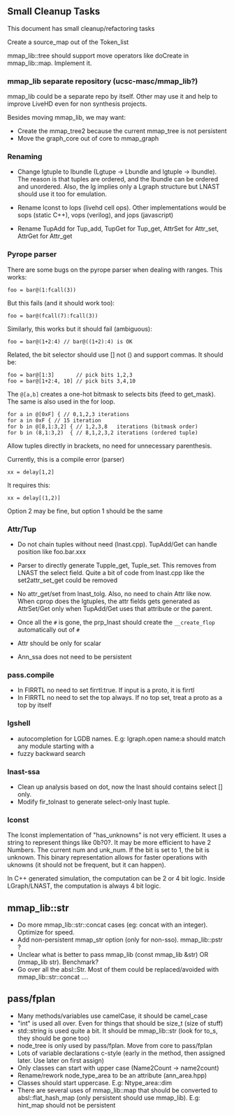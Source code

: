 ## Small Cleanup Tasks

This document has small cleanup/refactoring tasks

Create a source_map out of the Token_list

mmap_lib::tree should support move operators like doCreate in mmap_lib::map. Implement it.

### mmap_lib separate repository (ucsc-masc/mmap_lib?)

mmap_lib could be a separate repo by itself. Other may use it and help to improve LiveHD even for non synthesis projects.

Besides moving mmap_lib, we may want:

- Create the mmap_tree2 because the current mmap_tree is not persistent
- Move the graph_core out of core to mmap_graph

### Renaming

- Change lgtuple to lbundle (Lgtupe -> Lbundle and lgtuple -> lbundle). The
  reason is that tuples are ordered, and the lbundle can be ordered and
  unordered. Also, the lg implies only a Lgraph structure but LNAST should use
  it too for emulation.

- Rename lconst to lops (livehd cell ops). Other implementations would be sops
  (static C++), vops (verilog), and jops (javascript)
- Rename TupAdd for Tup_add, TupGet for Tup_get, AttrSet for Attr_set, AttrGet for Attr_get

### Pyrope parser

There are some bugs on the pyrope parser when dealing with ranges. This works:

```
foo = bar@(1:fcall(3))
```

But this fails (and it should work too):

```
foo = bar@(fcall(7):fcall(3))
```

Similarly, this works but it should fail (ambiguous):

```
foo = bar@(1+2:4) // bar@((1+2):4) is OK
```

Related, the bit selector should use [] not () and support commas. It should be:

```
foo = bar@[1:3]       // pick bits 1,2,3
foo = bar@[1+2:4, 10] // pick bits 3,4,10
```

The `@[a,b]` creates a one-hot bitmask to selects bits (feed to get_mask). The same is also
used in the for loop.

```
for a in @[0xF] { // 0,1,2,3 iterations
for a in 0xF { // 15 iteration
for b in @[8,1:3,2] { // 1,2,3,8   iterations (bitmask order)
for b in (8,1:3,2)  { // 8,1,2,3,2 iterations (ordered tuple)
```

Allow tuples directly in brackets, no need for unnecessary parenthesis.

Currently, this is a compile error (parser)

```
xx = delay[1,2]
```

It requires this:

```
xx = delay[(1,2)]
```

Option 2 may be fine, but option 1 should be the same

### Attr/Tup

- Do not chain tuples without need (lnast.cpp). TupAdd/Get can handle position like foo.bar.xxx

- Parser to directly generate Tupple_get, Tuple_set. This removes from LNAST the select field.
  Quite a bit of code from lnast.cpp like the set2attr_set_get could be removed

- No attr_get/set from lnast_tolg. Also, no need to chain Attr like now. When cprop does the lgtuples,
  the attr fields gets generated as AttrSet/Get only when TupAdd/Get uses that attribute or the parent.

- Once all the `#` is gone, the prp_lnast should create the `__create_flop` automatically out of `#`

- Attr should be only for scalar

- Ann_ssa does not need to be persistent

### pass.compile

- In FIRRTL no need to set firrtl:true. If input is a proto, it is firrtl
- In FIRRTL no need to set the top always. If no top set, treat a proto as a top by itself

### lgshell

- autocompletion for LGDB names. E.g: lgraph.open name:a<TAB> should match any module starting with a
- fuzzy backward search

### lnast-ssa

- Clean up analysis based on dot, now the lnast should contains select [] only.
- Modify fir_tolnast to generate select-only lnast tuple.

### lconst

The lconst implementation of "has_unknowns" is not very efficient. It uses a
string to represent things like 0b?0?. It may be more efficient to have 2
Numbers. The current num and unk_num. If the bit is set to 1, the bit is
unknown. This binary representation allows for faster operations with uknowns
(it should not be frequent, but it can happen).

In C++ generated simulation, the computation can be 2 or 4 bit logic. Inside
LGraph/LNAST, the computation is always 4 bit logic.

## mmap_lib::str

* Do more mmap_lib::str::concat cases (eg: concat with an integer). Optimize for speed.
* Add non-persistent mmap_str option (only for non-sso). mmap_lib::pstr ?
* Unclear what is better to pass mmap_lib (const mmap_lib &str) OR (mmap_lib str). Benchmark?
* Go over all the absl::Str. Most of them could be replaced/avoided with mmap_lib::str::concat ....

## pass/fplan

* Many methods/variables use camelCase, it should be camel_case
* "int" is used all over. Even for things that should be size_t (size of stuff)
* std::string is used quite a bit. It should be mmap_lib::str (look for to_s, they should be gone too)
* node_tree is only used by pass/fplan. Move from core to pass/fplan
* Lots of variable declarations c-style (early in the method, then assigned later. Use later on first assign)
* Only classes can start with upper case (Name2Count -> name2count)
* Rename/rework node_type_area to be an attribute (ann_area.hpp)
* Classes should start uppercase. E.g: Ntype_area::dim
* There are several uses of mmap_lib::map that should be converted to absl::flat_hash_map (only persistent should use mmap_lib). E.g: hint_map should not be persistent

